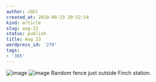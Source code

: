 ```yaml
---
author: cbhl
created_at: 2010-08-23 20:52:54
kind: article
slug: aug-23
status: publish
title: Aug 23
wordpress_id: '270'
tags:
- '365'
---
```


![image](http://images.azuresky.ca/blog/wp-content/uploads/2010/08/wpid-IMG_20100823_204353.jpg)
![image](http://images.azuresky.ca/blog/wp-content/uploads/2010/08/wpid-IMG_20100823_204406.jpg)
Random fence just outside Finch station.
